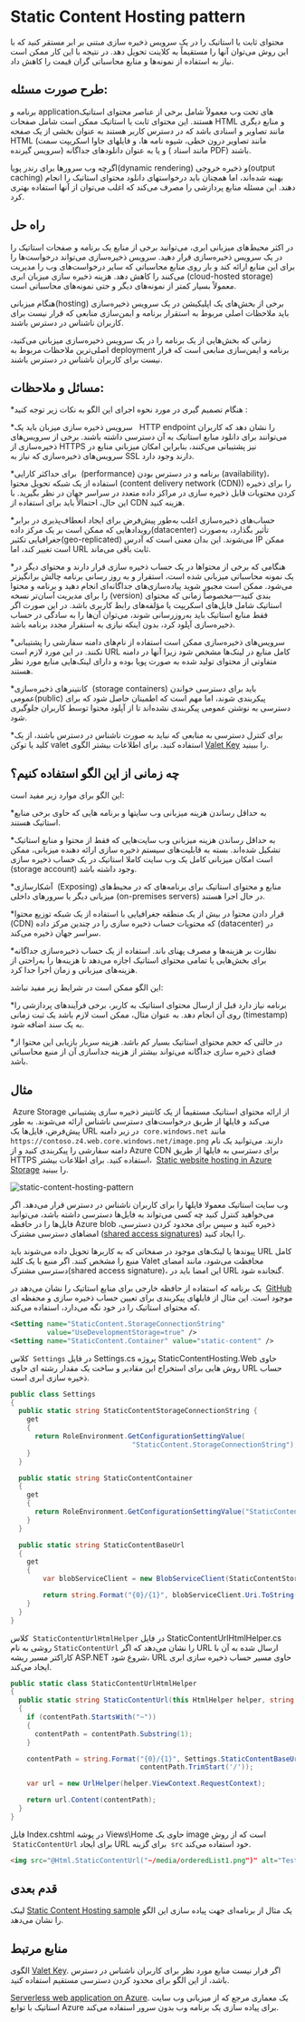 # ‏Static Content Hosting pattern

محتوای ثابت یا استاتیک را در یک سرویس ذخیره سازی مبتنی بر ابر مستقر کنید که با این روش می‌توان آنها را مستقیماً به کلاینت تحویل دهد. در نتیجه با این کار ممکن است نیاز به استفاده از نمونه‌ها و منابع محاسباتی گران قیمت را کاهش داد.

## **طرح صورت مسئله:**

برنامه و applicationهای تحت وب معمولاً شامل برخی از عناصر محتوای استاتیک هستند. این محتوای ثابت یا استاتیک ممکن است شامل صفحات HTML و منابع دیگری مانند تصاویر و اسنادی باشد که در دسترس کاربر هستند به عنوان بخشی از یک صفحه HTML (مانند تصاویر درون خطی، شیوه نامه ها، و فایلهای جاوا اسکریپت سمت سرویس گیرنده) و یا به عنوان دانلودهای جداگانه ( مانند اسناد PDF) باشند.  
  
اگرچه وب سرورها برای رندر پویا(dynamic rendering) و ذخیره خروجی(output caching) بهینه شده‌اند، اما همچنان باید درخواستهای دانلود محتوای استاتیک را انجام دهند. این مسئله منابع پردازشی را مصرف می‌کند که اغلب می‌توان از آنها استفاده بهتری کرد.

## راه حل

در اکثر محیط‌های میزبانی ابری، می‌توانید برخی از منابع یک برنامه و صفحات استاتیک را در یک سرویس ذخیره‌سازی قرار دهید. سرویس ذخیره‌سازی می‌تواند درخواست‌ها را برای این منابع ارائه کند و بار روی منابع محاسباتی که سایر درخواست‌های وب را مدیریت می‌کنند را کاهش دهد. هزینه ذخیره سازی میزبان ابری (cloud-hosted storage) معمولاً بسیار کمتر از نمونه‌های دیگر و حتی نمونه‌های محاسباتی است.  
  
هنگام میزبانی(hosting) برخی از بخش‌های یک اپلیکیشن در یک سرویس ذخیره‌سازی باید ملاحظات اصلی مربوط به استقرار برنامه و ایمن‌سازی منابعی  که قرار نیست برای کاربران ناشناس در دسترس باشند.

زمانی که بخش‌هایی از یک برنامه را در یک سرویس ذخیره‌سازی میزبانی می‌کنید، اصلی‌ترین ملاحظات مربوط به deployment برنامه و ایمن‌سازی منابعی است که قرار نیست برای کاربران ناشناس در دسترس باشند.

## مسائل و ملاحظات:

*‏ هنگام تصمیم گیری در مورد نحوه اجرای این الگو به نکات زیر توجه کنید:  
  
*‏ سرویس ذخیره سازی میزبان باید یک  HTTP endpoint را نشان دهد که کاربران می‌توانند برای دانلود منابع استاتیک به آن دسترسی داشته باشند. برخی از سرویس‌های ذخیره‌سازی از HTTPS نیز پشتیبانی می‌کنند، بنابراین امکان میزبانی منابع در سرویس‌های ذخیره‌سازی که نیاز به SSL دارند وجود دارد.  
  
*‏ برای حداکثر کارایی (performance) برنامه و در دسترس بودن (availability)، استفاده از یک شبکه تحویل محتوا (content delivery network (CDN)) را برای ذخیره کردن محتویات قابل ذخیره سازی در مراکز داده متعدد در سراسر جهان در نظر بگیرید. با این حال، احتمالاً باید برای استفاده از CDN هزینه کنید.  
  
*‏ حساب‌های ذخیره‌سازی اغلب به‌طور پیش‌فرض برای ایجاد انعطاف‌پذیری در برابر رویدادهایی که ممکن است بر یک مرکز داده(datacenter) تأثیر بگذارد، به‌صورت جغرافیایی تکثیر(geo-replicated) می‌شوند. این بدان معنی است که آدرس IP ممکن است تغییر کند، اما URL ثابت باقی می‌ماند.  
  
*‏ هنگامی که برخی از محتواها در یک حساب ذخیره سازی قرار دارند و محتوای دیگر در یک نمونه محاسباتی میزبانی شده است، استقرار و به روز رسانی برنامه چالش برانگیزتر می‌شود. ممکن است مجبور شوید پیاده‌سازی‌های جداگانه‌ای انجام دهید و برنامه و محتوا را برای مدیریت آسان‌تر نسخه‌ (version) بندی کنید—مخصوصاً زمانی که محتوای استاتیک شامل فایل‌های اسکریپت یا مؤلفه‌های رابط کاربری باشد. در این صورت اگر فقط منابع استاتیک باید به‌روزرسانی شوند، می‌توان آن‌ها را به سادگی در حساب ذخیره‌سازی آپلود کرد، بدون اینکه نیازی به استقرار مجدد برنامه باشد.  
  
*‏ سرویس‌های ذخیره‌سازی ممکن است استفاده از نام‌های دامنه سفارشی را پشتیبانی نکنند. در این مورد لازم است URL کامل منابع در لینک‌ها مشخص شود زیرا آنها در دامنه متفاوتی از محتوای تولید شده به صورت پویا بوده و دارای لینک‌هایی منابع مورد نظر هستند.  
  
*‏ کانتینرهای ذخیره‌سازی (storage containers) باید برای دسترسی خواندن عمومی(public) پیکربندی شوند، اما مهم است که اطمینان حاصل شود که برای دسترسی به نوشتن عمومی پیکربندی نشده‌اند تا از آپلود محتوا توسط کاربران جلوگیری شود.  
  
*‏ برای کنترل دسترسی به منابعی که نباید به صورت ناشناس در دسترس باشند، از یک کلید یا توکن valet استفاده کنید. برای اطلاعات بیشتر الگوی [Valet Key](./Valet%20Key%20pattern.md) را ببینید.

## **چه زمانی از این الگو استفاده کنیم؟**

این الگو برای موارد زیر مفید است:  
  
*‏ به حداقل رساندن هزینه میزبانی وب سایتها و برنامه هایی که حاوی برخی منابع استاتیک هستند.  
  
*‏ به حداقل رساندن هزینه میزبانی وب سایت‌هایی که فقط از محتوا و منابع استاتیک تشکیل شده‌اند. بسته به قابلیت‌های سیستم ذخیره سازی ارائه دهنده میزبانی، ممکن است امکان میزبانی کامل یک وب سایت کاملا استاتیک در یک حساب ذخیره سازی (storage account) وجود داشته باشد.  
  
*‏ آشکارسازی (Exposing) منابع و محتوای استاتیک برای برنامه‌های که  در محیط‌های میزبانی دیگر یا سرورهای داخلی (on-premises servers) در حال اجرا هستند.  
  
*‏ قرار دادن محتوا در بیش از یک منطقه جغرافیایی با استفاده از یک شبکه توزیع محتوا (CDN) که محتویات حساب ذخیره سازی را در چندین مرکز داده (datacenter) در سراسر جهان ذخیره می‌کند.  
  
*‏ نظارت بر هزینه‌ها و مصرف پهنای باند. استفاده از یک حساب ذخیره‌سازی جداگانه برای بخش‌هایی یا تمامی محتوای استاتیک اجازه می‌دهد تا هزینه‌ها را به‌راحتی از هزینه‌های میزبانی و زمان اجرا جدا کرد.

این الگو ممکن است در شرایط زیر مفید نباشد:  
  
*‏ برنامه نیاز دارد قبل از ارسال محتوای استاتیک به کاربر، برخی فرآیندهای پردازشی را روی آن انجام دهد. به عنوان مثال، ممکن است لازم باشد یک ثبت زمانی (timestamp) به یک سند اضافه شود.
  
*‏ در حالتی که حجم محتوای استاتیک بسیار کم باشد. هزینه سربار بازیابی این محتوا از فضای ذخیره سازی جداگانه می‌تواند بیشتر از هزینه جداسازی آن از منبع محاسباتی باشد.


## مثال

‏ Azure Storage از ارائه محتوای استاتیک مستقیماً از یک کانتینر ذخیره سازی پشتیبانی می‌کند و فایلها از طریق درخواست‌های دسترسی ناشناس ارائه می‌شوند. به طور پیش‌فرض، فایل‌ها یک URL در زیر دامنه  `core.windows.net` مانند `https://contoso.z4.web.core.windows.net/image.png`  دارند. می‌توانید یک نام دامنه سفارشی را پیکربندی کنید و از Azure CDN برای دسترسی به فایلها از طریق HTTPS استفاده کنید. برای اطلاعات بیشتر،  [Static website hosting in Azure Storage](https://learn.microsoft.com/en-us/azure/storage/blobs/storage-blob-static-website) را ببینید.

![static-content-hosting-pattern](../assets/dataManagement/static-content-hosting-pattern.png)

 وب سایت استاتیک معمولا فایلها را برای کاربران ناشناس در دسترس قرار می‌دهد. اگر می‌خواهید کنترل کنید چه کسی می‌تواند به فایل‌ها دسترسی داشته باشد، می‌توانید فایل‌ها را در حافظه Azure blob ذخیره کنید و سپس برای محدود کردن دسترسی، امضاهای دسترسی مشترک ([shared access signatures](https://learn.microsoft.com/en-us/azure/storage/common/storage-dotnet-shared-access-signature-part-1)) را ایجاد کنید.  
  
پیوندها یا لینک‌های موجود در صفحاتی که به کاربر‌ها تحویل داده می‌شوند باید URL کامل منبع را مشخص کنند. اگر منبع با یک کلید Valet محافظت می‌شود، مانند امضای دسترسی مشترک(shared access signature)، این امضا باید در URL گنجانده شود.  
  
یک برنامه که استفاده از حافظه خارجی برای منابع استاتیک را نشان می‌دهد در  [GitHub](https://github.com/mspnp/cloud-design-patterns/tree/master/static-content-hosting) موجود است. این مثال از فایلهای پیکربندی برای تعیین حساب ذخیره سازی و محفظه ای که محتوای استاتیک را در خود نگه می‌دارد، استفاده می‌کند.

```xml
<Setting name="StaticContent.StorageConnectionString"
         value="UseDevelopmentStorage=true" />
<Setting name="StaticContent.Container" value="static-content" />
```

کلاس  `Settings` در فایل Settings.cs پروژه StaticContentHosting.Web حاوی روش هایی برای استخراج این مقادیر و ساخت یک مقدار رشته ای حاوی URL  حساب ذخیره سازی ابری است.

```csharp
public class Settings
{
  public static string StaticContentStorageConnectionString {
    get
    {
      return RoleEnvironment.GetConfigurationSettingValue(
                              "StaticContent.StorageConnectionString");
    }
  }

  public static string StaticContentContainer
  {
    get
    {
      return RoleEnvironment.GetConfigurationSettingValue("StaticContent.Container");
    }
  }

  public static string StaticContentBaseUrl
  {
    get
    {
        var blobServiceClient = new BlobServiceClient(StaticContentStorageConnectionString);

        return string.Format("{0}/{1}", blobServiceClient.Uri.ToString().TrimEnd('/'), StaticContentContainer.TrimStart('/'));
    }
  }
}
```

کلاس  `StaticContentUrlHtmlHelper` در فایل StaticContentUrlHtmlHelper.cs روشی به نام `StaticContentUrl` را نشان می‌دهد که اگر URL ارسال شده به آن با کاراکتر مسیر ریشه ASP.NET شروع شود، URL حاوی مسیر حساب ذخیره سازی ابری ایجاد می‌کند.

```csharp
public static class StaticContentUrlHtmlHelper
{
  public static string StaticContentUrl(this HtmlHelper helper, string contentPath)
  {
    if (contentPath.StartsWith("~"))
    {
      contentPath = contentPath.Substring(1);
    }

    contentPath = string.Format("{0}/{1}", Settings.StaticContentBaseUrl.TrimEnd('/'),
                                contentPath.TrimStart('/'));

    var url = new UrlHelper(helper.ViewContext.RequestContext);

    return url.Content(contentPath);
  }
}
```

فایل Index.cshtml در پوشه Views\Home حاوی یک  image است که از روش  `StaticContentUrl` برای ایجاد URL برای گزینه  `src` خود استفاده می‌کند.

```html
<img src="@Html.StaticContentUrl("~/media/orderedList1.png")" alt="Test Image" />
```


## قدم بعدی

لینک [Static Content Hosting sample](https://github.com/mspnp/cloud-design-patterns/tree/master/static-content-hosting)  یک مثال از  برنامه‌ای جهت پیاده سازی این الگو را نشان می‌دهد.

## منابع مرتبط

الگوی [Valet Key](./Valet%20Key%20pattern.md). اگر قرار نیست منابع مورد نظر  برای کاربران ناشناس در دسترس باشد، از این الگو برای محدود کردن دسترسی مستقیم استفاده کنید. 

‏[Serverless web application on Azure](https://learn.microsoft.com/en-us/azure/architecture/web-apps/serverless/architectures/web-app). یک معماری مرجع که از میزبانی وب سایت استاتیک با توابع Azure برای پیاده سازی یک برنامه وب بدون سرور استفاده می‌کند.